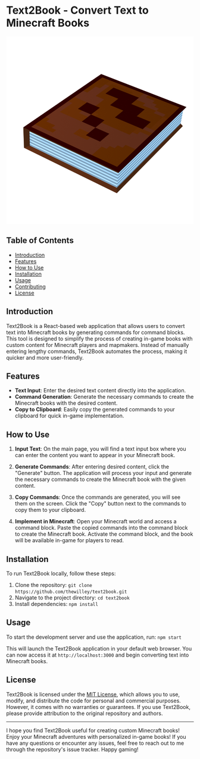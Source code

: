 # Text2Book - Convert Text to Minecraft Books

![Text2Book](text2book.png)

## Table of Contents

- [Introduction](#introduction)
- [Features](#features)
- [How to Use](#how-to-use)
- [Installation](#installation)
- [Usage](#usage)
- [Contributing](#contributing)
- [License](#license)

## Introduction

Text2Book is a React-based web application that allows users to convert text into Minecraft books by generating commands for command blocks. This tool is designed to simplify the process of creating in-game books with custom content for Minecraft players and mapmakers. Instead of manually entering lengthy commands, Text2Book automates the process, making it quicker and more user-friendly.

## Features
- **Text Input**: Enter the desired text content directly into the application.
- **Command Generation**: Generate the necessary commands to create the Minecraft books with the desired content.
- **Copy to Clipboard**: Easily copy the generated commands to your clipboard for quick in-game implementation.

## How to Use

1. **Input Text**: On the main page, you will find a text input box where you can enter the content you want to appear in your Minecraft book.

2. **Generate Commands**: After entering desired content, click the "Generate" button. The application will process your input and generate the necessary commands to create the Minecraft book with the given content.

4. **Copy Commands**: Once the commands are generated, you will see them on the screen. Click the "Copy" button next to the commands to copy them to your clipboard.

5. **Implement in Minecraft**: Open your Minecraft world and access a command block. Paste the copied commands into the command block to create the Minecraft book. Activate the command block, and the book will be available in-game for players to read.

## Installation

To run Text2Book locally, follow these steps:

1. Clone the repository: `git clone https://github.com/thewilley/text2book.git`
2. Navigate to the project directory: `cd text2book`
3. Install dependencies: `npm install`

## Usage

To start the development server and use the application, run: `npm start`


This will launch the Text2Book application in your default web browser. You can now access it at `http://localhost:3000` and begin converting text into Minecraft books.

## License

Text2Book is licensed under the [MIT License](LICENSE), which allows you to use, modify, and distribute the code for personal and commercial purposes. However, it comes with no warranties or guarantees. If you use Text2Book, please provide attribution to the original repository and authors.

---

I hope you find Text2Book useful for creating custom Minecraft books! Enjoy your Minecraft adventures with personalized in-game books! If you have any questions or encounter any issues, feel free to reach out to me through the repository's issue tracker. Happy gaming!
